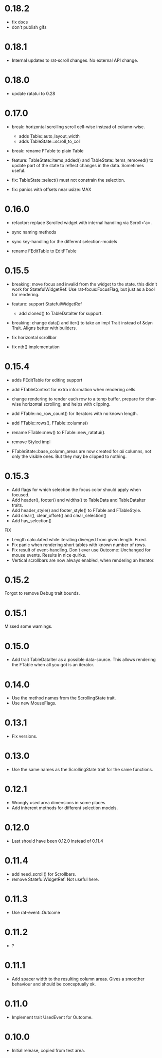 # 0.18.2

* fix docs
* don't publish gifs

# 0.18.1

* Internal updates to rat-scroll changes. No external API change.

# 0.18.0

* update ratatui to 0.28

# 0.17.0

* break: horizontal scrolling scroll cell-wise instead of column-wise.
    * adds Table::auto_layout_width
    * adds TableState:::scroll_to_col
* break: rename FTable to plain Table

* feature: TableState::items_added() and TableState::items_removed() to
  update part of the state to reflect changes in the data. Sometimes
  useful.
* fix: TableState::select() must not constrain the selection.
* fix: panics with offsets near usize::MAX

# 0.16.0

* refactor: replace Scrolled widget with internal handling via Scroll<'a>.
* sync naming methods
* sync key-handling for the different selection-models

* rename FEditTable to EditFTable

# 0.15.5

* breaking: move focus and invalid from the widget to the state.
  this didn't work for StatefulWidgetRef. Use rat-focus:FocusFlag, but just
  as a bool for rendering.
* feature: support StatefulWidgetRef
    * add cloned() to TableDataIter for support.
* breaking: change data() and iter() to take an impl Trait instead of
  &dyn Trait. Aligns better with builders.

* fix horizontal scrollbar
* fix nth() implementation

# 0.15.4

* adds FEditTable for editing support
* add FTableContext for extra information when rendering cells.
* change rendering to render each row to a temp buffer.
  prepare for char-wise horizontal scrolling, and helps with
  clipping.

* add FTable::no_row_count() for Iterators with no known length.
* add FTable::rows(), FTable::columns()
* rename FTable::new() to FTable::new_ratatui().
* remove Styled impl

* FTableState::base_column_areas are now created for *all* columns,
  not only the visible ones. But they may be clipped to nothing.

# 0.15.3

* Add flags for which selection the focus color should apply when focused.
* Add header(), footer() and widths() to TableData and TableDataIter traits.
* Add header_style() and footer_style() to FTable and FTableStyle.
* Add clear(), clear_offset() and clear_selection()
* Add has_selection()

FIX

* Length calculated while iterating diverged from given length. Fixed.
* Fix panic when rendering short tables with known number of rows.
* Fix result of event-handling. Don't ever use Outcome::Unchanged for mouse events.
  Results in nice quirks.
* Vertical scrollbars are now always enabled, when rendering an Iterator.

# 0.15.2

Forgot to remove Debug trait bounds.

# 0.15.1

Missed some warnings.

# 0.15.0

* Add trait TableDataIter as a possible data-source.
  This allows rendering the FTable when all you got is an iterator.

# 0.14.0

* Use the method names from the ScrollingState trait.
* Use new MouseFlags.

# 0.13.1

* Fix versions.

# 0.13.0

* Use the same names as the ScrollingState trait for the same functions.

# 0.12.1

* Wrongly used area dimensions in some places.
* Add inherent methods for different selection models.

# 0.12.0

* Last should have been 0.12.0 instead of 0.11.4

# 0.11.4

* add need_scroll() for Scrollbars.
* remove StatefulWidgetRef. Not useful here.

# 0.11.3

* Use rat-event::Outcome

# 0.11.2

* ?

# 0.11.1

* Add spacer width to the resulting column areas.
  Gives a smoother behaviour and should be conceptually ok.

# 0.11.0

* Implement trait UsedEvent for Outcome.

# 0.10.0

* Initial release, copied from test area.
